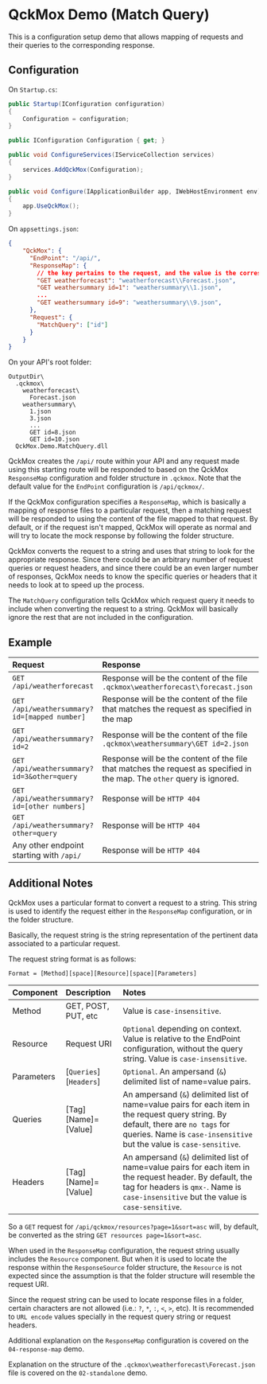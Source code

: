 # QckMox Demo (Match Query)

This is a configuration setup demo that allows mapping of requests and their queries to the corresponding response.

## Configuration
On `Startup.cs`:
```C#
public Startup(IConfiguration configuration)
{
    Configuration = configuration;
}

public IConfiguration Configuration { get; }

public void ConfigureServices(IServiceCollection services)
{
    services.AddQckMox(Configuration);
}

public void Configure(IApplicationBuilder app, IWebHostEnvironment env)
{
    app.UseQckMox();
}
```

On `appsettings.json`:
```JSON
{
    "QckMox": {
      "EndPoint": "/api/",
      "ResponseMap": {
        // the key pertains to the request, and the value is the corresponding response for that request
        "GET weatherforecast": "weatherforecast\\Forecast.json",
        "GET weathersummary id=1": "weathersummary\\1.json",
        ...
        "GET weathersummary id=9": "weathersummary\\9.json",
      },
      "Request": {
        "MatchQuery": ["id"]
      }
    }
}
```

On your API's root folder:
```
OutputDir\
  .qckmox\
    weatherforecast\
      Forecast.json
    weathersummary\
      1.json
      3.json
      ...
      GET id=8.json
      GET id=10.json
  QckMox.Demo.MatchQuery.dll
```

QckMox creates the `/api/` route within your API and any request made using this starting route will be responded to based on the QckMox `ResponseMap` configuration and folder structure in `.qckmox`. Note that the default value for the `EndPoint` configuration is `/api/qckmox/`.

If the QckMox configuration specifies a `ResponseMap`, which is basically a mapping of response files to a particular request, then a matching request will be responded to using the content of the file mapped to that request. By default, or if the request isn't mapped, QckMox will operate as normal and will try to locate the mock response by following the folder structure.

QckMox converts the request to a string and uses that string to look for the appropriate response. Since there could be an arbitrary number of request queries or request headers, and since there could be an even larger number of responses, QckMox needs to know the specific queries or headers that it needs to look at to speed up the process.

The `MatchQuery` configuration tells QckMox which request query it needs to include when converting the request to a string. QckMox will basically ignore the rest that are not included in the configuration.

## Example
|Request|Response|
|:-|:-|
|`GET /api/weatherforecast`|Response will be the content of the file `.qckmox\weatherforecast\forecast.json`|
|`GET /api/weathersummary?id=[mapped number]`|Response will be the content of the file that matches the request as specified in the map|
|`GET /api/weathersummary?id=2`|Response will be the content of the file `.qckmox\weathersummary\GET id=2.json`|
|`GET /api/weathersummary?id=3&other=query`|Response will be the content of the file that matches the request as specified in the map. The `other` query is ignored.|
|`GET /api/weathersummary?id=[other numbers]`|Response will be `HTTP 404`|
|`GET /api/weathersummary?other=query`|Response will be `HTTP 404`|
|Any other endpoint starting with `/api/`|Response will be `HTTP 404`|

## Additional Notes
QckMox uses a particular format to convert a request to a string. This string is used to identify the request either in the `ResponseMap` configuration, or in the folder structure.

Basically, the request string is the string representation of the pertinent data associated to a particular request.

The request string format is as follows:

```
Format = [Method][space][Resource][space][Parameters]
```

|Component|Description|Notes|
|:-|:-|:-|
|Method|GET, POST, PUT, etc|Value is `case-insensitive`.|
|Resource|Request URI|`Optional` depending on context. Value is relative to the EndPoint configuration, without the query string. Value is `case-insensitive`.|
|Parameters|[`Queries`][`Headers`]|`Optional`. An ampersand (`&`) delimited list of name=value pairs.|
|Queries|[Tag][Name]=[Value]|An ampersand (`&`) delimited list of name=value pairs for each item in the request query string. By default, there are `no tags` for queries. Name is `case-insensitive` but the value is `case-sensitive`.|
|Headers|[Tag][Name]=[Value]|An ampersand (`&`) delimited list of name=value pairs for each item in the request header. By default, the tag for headers is `qmx-`. Name is `case-insensitive` but the value is `case-sensitive`.|

So a `GET` request for `/api/qckmox/resources?page=1&sort=asc` will, by default, be converted as the string `GET resources page=1&sort=asc`.

When used in the `ResponseMap` configuration, the request string usually includes the `Resource` component. But when it is used to locate the response within the `ResponseSource` folder structure, the `Resource` is not expected since the assumption is that the folder structure will resemble the request URI.

Since the request string can be used to locate response files in a folder, certain characters are not allowed (i.e.: `?`, `*`, `:`, `<`, `>`, etc). It is recommended to `URL encode` values specially in the request query string or request headers.

Additional explanation on the `ResponseMap` configuration is covered on the `04-response-map` demo.

Explanation on the structure of the `.qckmox\weatherforecast\Forecast.json` file is covered on the `02-standalone` demo.
